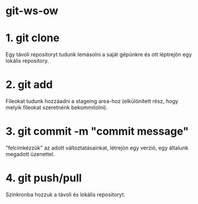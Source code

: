 # git-ws-ow

# 1. git clone
Egy távoli repositoryt tudunk lemásolni a saját gépünkre és ott léptrejön egy lokális repository. 
# 2. git add
Fileokat tudunk hozzáadni a stageing area-hoz (elkülönített rész, hogy melyik fileokat szeretnénk bekommitolni).
# 3. git commit -m "commit message"
"felcímkézzük" az adott változtatásainkat, létrejön egy verzió, egy általunk megadott üzenettel.
# 4. git push/pull
Szinkronba hozzuk a távoli és lokális repositoryt.
